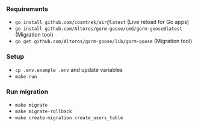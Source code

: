### Requirements

- `go install github.com/cosmtrek/air@latest` (Live reload for Go apps)
- `go install github.com/Altoros/gorm-goose/cmd/gorm-goose@latest` (Migration tool)
- `go get github.com/Altoros/gorm-goose/lib/gorm-goose` (Migration tool)

### Setup

- `cp .env.example .env` and update variables
- `make run`

### Run migration

- `make migrate`
- `make migrate-rollback`
- `make create-migration create_users_table`
